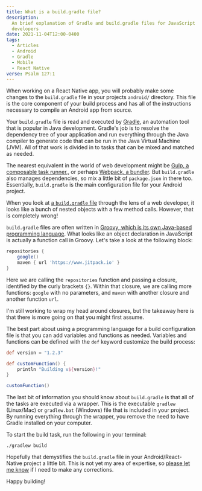 ```yaml
---
title: What is a build.gradle file?
description:
  An brief explanation of Gradle and build.gradle files for JavaScript
  developers
date: 2021-11-04T12:00-0400
tags:
  - Articles
  - Android
  - Gradle
  - Mobile
  - React Native
verse: Psalm 127:1
---
```


When working on a React Native app, you will probably make some changes to the
`build.gradle` file in your projects `android/` directory. This file is the core
component of your build process and has all of the instructions necessary to
compile an Android app from source.

Your `build.gradle` file is read and executed by [Gradle](https://gradle.org/),
an automation tool that is popular in Java development. Gradle's job is to
resolve the dependency tree of your application and run everything through the
Java compiler to generate code that can be run in the Java Virtual Machine
(JVM). All of that work is divided in to tasks that can be mixed and matched as
needed.

The nearest equivalent in the world of web development might be
[Gulp, a composable task runner](https://gulpjs.com/),, or perhaps
[Webpack, a bundler](https://webpack.js.org/). But `build.gradle` also manages
dependencies, so mix a little bit of `package.json` in there too. Essentially,
`build.gradle` is the main configuration file for your Android project.

When you look at
[a `build.gradle` file](https://github.com/facebook/react-native/blob/main/template/android/build.gradle)
through the lens of a web developer, it looks like a bunch of nested objects
with a few method calls. However, that is completely wrong!

`build.gradle` files are often written in
[Groovy, which is its own Java-based programming language](https://groovy-lang.org/).
What looks like an object declaration in JavaScript is actually a function call
in Groovy. Let's take a look at the following block:

```groovy
repositories {
    google()
    maven { url 'https://www.jitpack.io' }
}
```

Here we are calling the `repositories` function and passing a closure,
identified by the curly brackets `{}`. Within that closure, we are calling more
functions: `google` with no parameters, and `maven` with another closure and
another function `url`.

I'm still working to wrap my head around closures, but the takeaway here is that
there is more going on that you might first assume.

The best part about using a programming language for a build configuration file
is that you can add variables and functions as needed. Variables and functions
can be defined with the `def` keyword customize the build process:

```groovy
def version = "1.2.3"

def customFunction() {
    println "Building v${version}!"
}

customFunction()
```

The last bit of information you should know about `build.gradle` is that all of
the tasks are executed via a wrapper. This is the executable `gradlew`
(Linux/Mac) or `gradlew.bat` (Windows) file that is included in your project. By
running everything through the wrapper, you remove the need to have Gradle
installed on your computer.

To start the build task, run the following in your terminal:

```shell
./gradlew build
```

Hopefully that demystifies the `build.gradle` file in your Android/React-Native
project a little bit. This is not yet my area of expertise, so
[please let me know](#comment-link) if I need to make any corrections.

Happy building!
